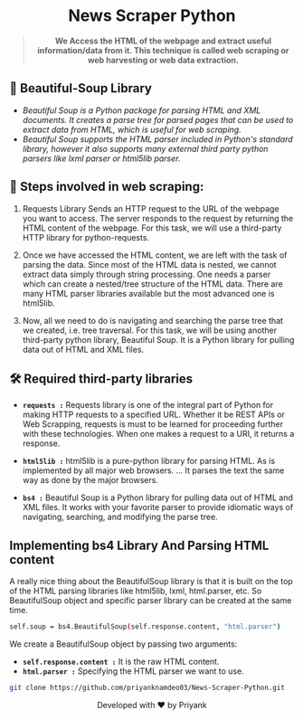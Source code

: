 <h1 align="center">
  News Scraper Python
  <br>
</h1> 

> <p align ="center" ><b>We Access the HTML of the webpage and extract useful information/data from it. This technique is called web scraping or web harvesting or web data extraction.</b></p>


## 🚀 Beautiful-Soup Library

- *Beautiful Soup is a Python package for parsing HTML and XML documents. It creates a parse tree for parsed pages that can be used to extract data from HTML, which is useful for web scraping.*
- *Beautiful Soup supports the HTML parser included in Python's standard library, however it also supports many external third party python parsers like lxml parser or html5lib parser.*


## 🧐 Steps involved in web scraping:

1. Requests Library Sends an HTTP request to the URL of the webpage you want to access. The server responds to the request by returning the HTML content of the webpage. For this task, we will use a third-party HTTP library for python-requests.

2. Once we have accessed the HTML content, we are left with the task of parsing the data. Since most of the HTML data is nested, we cannot extract data simply through string processing. One needs a parser which can create a nested/tree structure of the HTML data. There are many HTML parser libraries available but the most advanced one is html5lib.

3. Now, all we need to do is navigating and searching the parse tree that we created, i.e. tree traversal. For this task, we will be using another third-party python library, Beautiful Soup. It is a Python library for pulling data out of HTML and XML files.


## 🛠️ Required third-party libraries

- **`requests :`** Requests library is one of the integral part of Python for making HTTP requests to a specified URL. Whether it be REST APIs or Web Scrapping, requests is must to be learned for proceeding further with these technologies. When one makes a request to a URI, it returns a response.

- **`html5lib :`** html5lib is a pure-python library for parsing HTML. As is implemented by all major web browsers. ... It parses the text the same way as done by the major browsers.

- **`bs4 :`** Beautiful Soup is a Python library for pulling data out of HTML and XML files. It works with your favorite parser to provide idiomatic ways of navigating, searching, and modifying the parse tree. 

## Implementing bs4 Library And Parsing HTML content

A really nice thing about the BeautifulSoup library is that it is built on the top of the HTML parsing libraries like html5lib, lxml, html.parser, etc. So  BeautifulSoup object and specific parser library can be created at the same time.
```bash
self.soup = bs4.BeautifulSoup(self.response.content, "html.parser") 
```
We create a BeautifulSoup object by passing two arguments:

- **`self.response.content :`** It is the raw HTML content.
- **`html.parser :`** Specifying the HTML parser we want to use.

```bash
git clone https://github.com/priyanknamdeo03/News-Scraper-Python.git
```


<p align="center">
Developed with ❤️ by Priyank 
</p>
